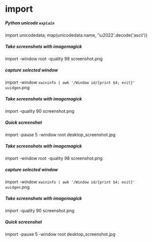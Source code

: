 # import

##### Python unicode `explain`

   import  unicodedata; map(unicodedata.name, '\u2022'.decode('ascii'))

##### Take screenshots with imagemagick

   import  -window root -quality 98 screenshot.png

##### capture selected window

   import  -window `xwininfo | awk '/Window id/{print $4; exit}'` `uuidgen`.png

##### Take screenshots with imagemagick

   import  -quality 90 screenshot.png

##### Quick screenshot

   import  -pause 5 -window root desktop_screenshot.jpg

##### Take screenshots with imagemagick

   import  -window root -quality 98 screenshot.png

##### capture selected window

   import  -window `xwininfo | awk '/Window id/{print $4; exit}'` `uuidgen`.png

##### Take screenshots with imagemagick

   import  -quality 90 screenshot.png

##### Quick screenshot

   import  -pause 5 -window root desktop_screenshot.jpg
